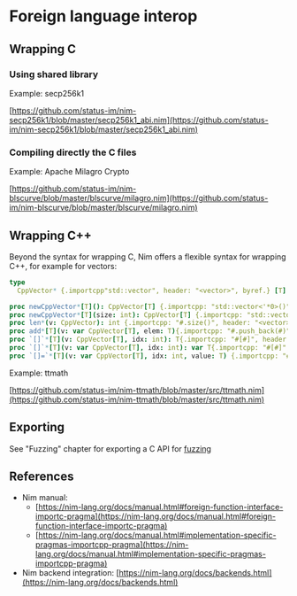 # Foreign language interop

## Wrapping C

### Using shared library

Example: secp256k1

[https://github.com/status-im/nim-secp256k1/blob/master/secp256k1_abi.nim](https://github.com/status-im/nim-secp256k1/blob/master/secp256k1_abi.nim)

### Compiling directly the C files

Example: Apache Milagro Crypto

[https://github.com/status-im/nim-blscurve/blob/master/blscurve/milagro.nim](https://github.com/status-im/nim-blscurve/blob/master/blscurve/milagro.nim)

## Wrapping C++

Beyond the syntax for wrapping C, Nim offers a flexible syntax for wrapping C++,
for example for vectors:

```Nim
type
  CppVector* {.importcpp"std::vector", header: "<vector>", byref.} [T] = object

proc newCppVector*[T](): CppVector[T] {.importcpp: "std::vector<'*0>()", header: "<vector>", constructor.}
proc newCppVector*[T](size: int): CppVector[T] {.importcpp: "std::vector<'*0>(#)", header: "<vector>", constructor.}
proc len*(v: CppVector): int {.importcpp: "#.size()", header: "<vector>".}
proc add*[T](v: var CppVector[T], elem: T){.importcpp: "#.push_back(#)", header: "<vector>".}
proc `[]`*[T](v: CppVector[T], idx: int): T{.importcpp: "#[#]", header: "<vector>".}
proc `[]`*[T](v: var CppVector[T], idx: int): var T{.importcpp: "#[#]", header: "<vector>".}
proc `[]=`*[T](v: var CppVector[T], idx: int, value: T) {.importcpp: "#[#]=#", header: "<vector>".}
```

Example: ttmath

[https://github.com/status-im/nim-ttmath/blob/master/src/ttmath.nim](https://github.com/status-im/nim-ttmath/blob/master/src/ttmath.nim)

## Exporting

See "Fuzzing" chapter for exporting a C API for [fuzzing](02.4_debugging_Nim_sanitizers_fuzzers.md#Fuzzers)

## References

- Nim manual:
  - [https://nim-lang.org/docs/manual.html#foreign-function-interface-importc-pragma](https://nim-lang.org/docs/manual.html#foreign-function-interface-importc-pragma)
  - [https://nim-lang.org/docs/manual.html#implementation-specific-pragmas-importcpp-pragma](https://nim-lang.org/docs/manual.html#implementation-specific-pragmas-importcpp-pragma)
- Nim backend integration: [https://nim-lang.org/docs/backends.html](https://nim-lang.org/docs/backends.html)
